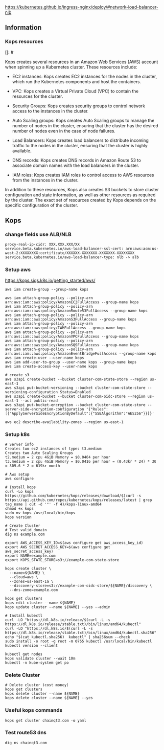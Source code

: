 https://kubernetes.github.io/ingress-nginx/deploy/#network-load-balancer-nlb

## Information

### Kops resources

[]: #

Kops creates several resources in an Amazon Web Services (AWS) account when spinning up a Kubernetes cluster. These resources include:

- EC2 instances: Kops creates EC2 instances for the nodes in the cluster, which run the Kubernetes components and host the containers.

- VPC: Kops creates a Virtual Private Cloud (VPC) to contain the resources for the cluster.

- Security Groups: Kops creates security groups to control network access to the instances in the cluster.

- Auto Scaling groups: Kops creates Auto Scaling groups to manage the number of nodes in the cluster, ensuring that the cluster has the desired number of nodes even in the case of node failures.

- Load Balancers: Kops creates load balancers to distribute incoming traffic to the nodes in the cluster, ensuring that the cluster is highly available.

- DNS records: Kops creates DNS records in Amazon Route 53 to associate domain names with the load balancers in the cluster.

- IAM roles: Kops creates IAM roles to control access to AWS resources from the instances in the cluster.

In addition to these resources, Kops also creates S3 buckets to store cluster configuration and state information, as well as other resources as required by the cluster. The exact set of resources created by Kops depends on the specific configuration of the cluster.

## Kops

### change fields use ALB/NLB

```
proxy-real-ip-cidr: XXX.XXX.XXX/XX
service.beta.kubernetes.io/aws-load-balancer-ssl-cert: arn:aws:acm:us-west-2:XXXXXXXX:certificate/XXXXXX-XXXXXXX-XXXXXXX-XXXXXXXX
service.beta.kubernetes.io/aws-load-balancer-type: nlb -> alb
```

### Setup aws

https://kops.sigs.k8s.io/getting_started/aws/

```
aws iam create-group --group-name kops

aws iam attach-group-policy --policy-arn arn:aws:iam::aws:policy/AmazonEC2FullAccess --group-name kops
aws iam attach-group-policy --policy-arn arn:aws:iam::aws:policy/AmazonRoute53FullAccess --group-name kops
aws iam attach-group-policy --policy-arn arn:aws:iam::aws:policy/AmazonS3FullAccess --group-name kops
aws iam attach-group-policy --policy-arn arn:aws:iam::aws:policy/IAMFullAccess --group-name kops
aws iam attach-group-policy --policy-arn arn:aws:iam::aws:policy/AmazonVPCFullAccess --group-name kops
aws iam attach-group-policy --policy-arn arn:aws:iam::aws:policy/AmazonSQSFullAccess --group-name kops
aws iam attach-group-policy --policy-arn arn:aws:iam::aws:policy/AmazonEventBridgeFullAccess --group-name kops
aws iam create-user --user-name kops
aws iam add-user-to-group --user-name kops --group-name kops
aws iam create-access-key --user-name kops

# create s3
aws s3api create-bucket --bucket cluster-com-state-store --region us-east-1
aws s3api put-bucket-versioning --bucket cluster-com-state-store --versioning-configuration Status=Enabled
aws s3api create-bucket --bucket cluster-com-oidc-store --region us-east-1 --acl public-read
aws s3api put-bucket-encryption --bucket cluster-com-state-store --server-side-encryption-configuration '{"Rules":[{"ApplyServerSideEncryptionByDefault":{"SSEAlgorithm":"AES256"}}]}'

aws ec2 describe-availability-zones --region us-east-1
```

### Setup k8s

```
# Server info 
Creates two ec2 instances of type: t3.medium
Creates two Auto Scaling Groups 
t2.medium = 2 cpu 4GiB Memory = $0.0464 per hour
t3.medium = 2 cpu 4GiB Memory = $0.0416 per hour = (0.43kr * 24) * 30 = 309.6 * 2 = 619kr month

# Aws setup
aws configure

# Install kops
curl -Lo kops https://github.com/kubernetes/kops/releases/download/$(curl -s https://api.github.com/repos/kubernetes/kops/releases/latest | grep tag_name | cut -d '"' -f 4)/kops-linux-amd64
chmod +x kops
sudo mv kops /usr/local/bin/kops
kops version

# Create Cluster
# Test valid domain
dig ns example.com

export AWS_ACCESS_KEY_ID=$(aws configure get aws_access_key_id)
export AWS_SECRET_ACCESS_KEY=$(aws configure get aws_secret_access_key)
export NAME=example.com
export KOPS_STATE_STORE=s3://example-com-state-store

kops create cluster \
  --name=${NAME} \
  --cloud=aws \
  --zones=us-east-1a \
  --discovery-store=s3://example-com-oidc-store/${NAME}/discovery \
  --dns-zone=example.com

kops get clusters
kops edit cluster --name ${NAME}
kops update cluster --name ${NAME} --yes --admin

# Install kubectl
curl -LO "https://dl.k8s.io/release/$(curl -L -s https://dl.k8s.io/release/stable.txt)/bin/linux/amd64/kubectl"
curl -LO "https://dl.k8s.io/$(curl -L -s https://dl.k8s.io/release/stable.txt)/bin/linux/amd64/kubectl.sha256"
echo "$(cat kubectl.sha256)  kubectl" | sha256sum --check
sudo install -o root -g root -m 0755 kubectl /usr/local/bin/kubectl
kubectl version --client

kubectl get nodes
kops validate cluster --wait 10m
kubectl -n kube-system get po
```

### Delete Cluster

```
# Delete cluster (cost money)
kops get clusters
kops delete cluster --name ${NAME}
kops delete cluster --name ${NAME} --yes
```

### Useful kops commands

```
kops get cluster chainqt3.com -o yaml
```

### Test route53 dns

```
dig ns chainqt3.com
```
